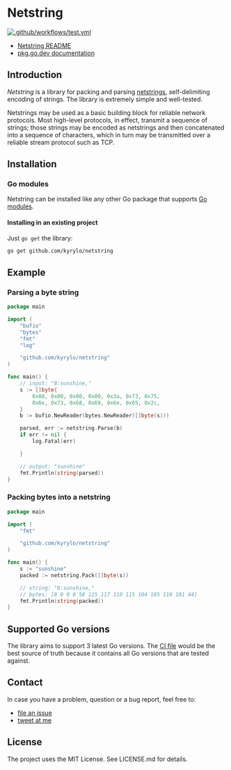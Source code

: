 Netstring
=========

[![.github/workflows/test.yml](https://github.com/kyrylo/netstring/actions/workflows/test.yml/badge.svg?branch=master)](https://github.com/kyrylo/netstring/actions/workflows/test.yml)

* [Netstring README][netstring-github]
* [pkg.go.dev documentation][docs]

Introduction
------------

_Netstring_ is a library for packing and parsing [netstrings][netstring],
self-delimiting encoding of strings. The library is extremely simple and well-tested.

Netstrings may be used as a basic building block for reliable network protocols.
Most high-level protocols, in effect, transmit a sequence of strings; those
strings may be encoded as netstrings and then concatenated into a sequence of
characters, which in turn may be transmitted over a reliable stream protocol
such as TCP.

Installation
------------

### Go modules

Netstring can be installed like any other Go package that supports [Go
modules][go-mod].

#### Installing in an existing project

Just `go get` the library:

```sh
go get github.com/kyrylo/netstring
```

Example
-------

### Parsing a byte string

```go
package main

import (
	"bufio"
	"bytes"
	"fmt"
	"log"

	"github.com/kyrylo/netstring"
)

func main() {
	// input: "8:sunshine,"
	s := []byte{
		0x08, 0x00, 0x00, 0x00, 0x3a, 0x73, 0x75,
		0x6e, 0x73, 0x68, 0x69, 0x6e, 0x65, 0x2c,
	}
	b := bufio.NewReader(bytes.NewReader([]byte(s)))

	parsed, err := netstring.Parse(b)
	if err != nil {
		log.Fatal(err)

	}

	// output: "sunshine"
	fmt.Println(string(parsed))
}
```

### Packing bytes into a netstring

```go
package main

import (
	"fmt"

	"github.com/kyrylo/netstring"
)

func main() {
	s := "sunshine"
	packed := netstring.Pack([]byte(s))

	// string: "8:sunshine,"
	// bytes: [8 0 0 0 58 115 117 110 115 104 105 110 101 44]
	fmt.Println(string(packed))
}
```

Supported Go versions
---------------------

The library aims to support 3 latest Go versions. The [CI file][ci] would be the
best source of truth because it contains all Go versions that are tested
against.

Contact
-------

In case you have a problem, question or a bug report, feel free to:

* [file an issue][issues]
* [tweet at me][twitter]

License
-------

The project uses the MIT License. See LICENSE.md for details.

[netstring-github]: https://github.com/kyrylo/netstring
[netstring]: https://cr.yp.to/proto/netstrings.txt
[semver2]: http://semver.org/spec/v2.0.0.html
[go-mod]: https://github.com/golang/go/wiki/Modules
[issues]: https://github.com/kyrylo/netstring/issues
[twitter]: https://twitter.com/kyrylosilin
[docs]: https://pkg.go.dev/github.com/kyrylo/netstring
[ci]: https://github.com/kyrylo/netstring/blob/master/.github/workflows/test.yml

